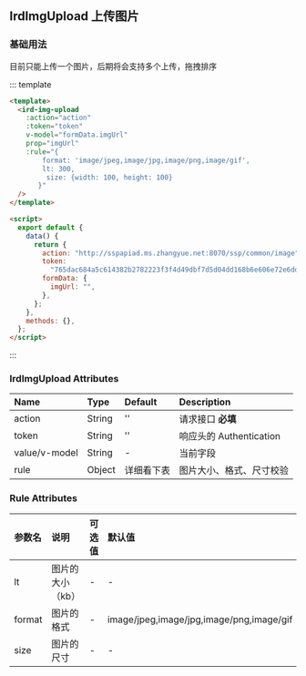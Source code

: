 ## IrdImgUpload 上传图片

### 基础用法

目前只能上传一个图片，后期将会支持多个上传，拖拽排序

::: template

```html
<template>
  <ird-img-upload
    :action="action"
    :token="token"
    v-model="formData.imgUrl"
    prop="imgUrl"
    :rule="{
        format: 'image/jpeg,image/jpg,image/png,image/gif',
        lt: 300, 
         size: {width: 100, height: 100}
       }"
  />
</template>

<script>
  export default {
    data() {
      return {
        action: "http://sspapiad.ms.zhangyue.net:8070/ssp/common/image",
        token:
          "765dac684a5c614382b2782223f3f4d49dbf7d5d04dd168b6e606e72e6ddd27dff6030c8e5f9a2c4d33b12c4410d20f02bdb32f08ca45f98d5040e0b348e150f9e38240d865d41c5edf33b8997e8aa3dbb4f39f0ac7ecbecc963b34c7175901ce27b294bcce5ec5910df3b6fec777875e890d7d4cdd538d8ed4179c724e415aa02eac5bae8b44147",
        formData: {
          imgUrl: "",
        },
      };
    },
    methods: {},
  };
</script>
```

:::

### IrdImgUpload Attributes

| Name          | Type   | Default    | Description              |
| :------------ | :----- | :--------- | :----------------------- |
| action        | String | ''         | 请求接口 **必填**        |
| token         | String | ''         | 响应头的 Authentication  |
| value/v-model | String | -          | 当前字段                 |
| rule          | Object | 详细看下表 | 图片大小、格式、尺寸校验 |

### Rule Attributes

| 参数名 | 说明             | 可选值 | 默认值                                   |
| :----- | :--------------- | :----- | :--------------------------------------- |
| lt     | 图片的大小（kb） | -      | -                                        |
| format | 图片的格式       | -      | image/jpeg,image/jpg,image/png,image/gif |
| size   | 图片的尺寸       | -      | -                                        |

